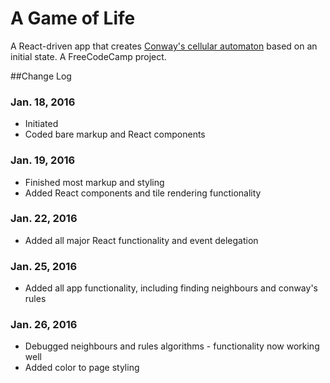 # A Game of Life
A React-driven app that creates [Conway's cellular automaton](https://en.wikipedia.org/wiki/Conway%27s_Game_of_Life)
 based on an initial state. A FreeCodeCamp project.


##Change Log

### Jan. 18, 2016
  * Initiated
  * Coded bare markup and React components

### Jan. 19, 2016
  * Finished most markup and styling
  * Added React components and tile rendering functionality

### Jan. 22, 2016
  * Added all major React functionality and event delegation

### Jan. 25, 2016
  * Added all app functionality, including finding neighbours and conway's rules

### Jan. 26, 2016
  * Debugged neighbours and rules algorithms - functionality now working well
  * Added color to page styling
